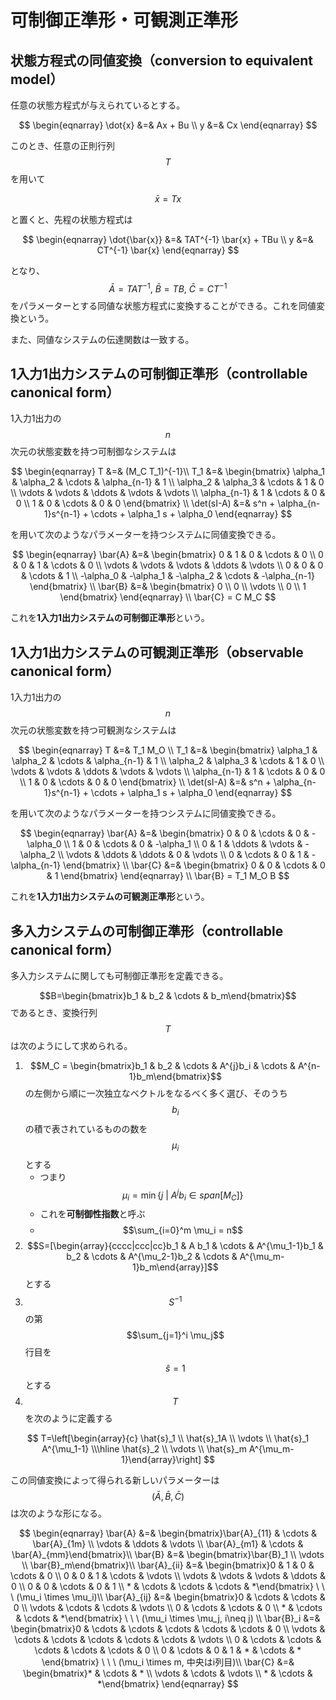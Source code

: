 # 可制御正準形・可観測正準形

## 状態方程式の同値変換（conversion to equivalent model）

任意の状態方程式が与えられているとする。

$$
\begin{eqnarray}
\dot{x} &=& Ax + Bu \\
y &=& Cx
\end{eqnarray}
$$

このとき、任意の正則行列 $$T$$ を用いて

$$
\bar{x} = T x
$$

と置くと、先程の状態方程式は

$$
\begin{eqnarray}
\dot{\bar{x}} &=& TAT^{-1} \bar{x} + TBu \\
y &=& CT^{-1} \bar{x}
\end{eqnarray}
$$

となり、$$\bar{A}=TAT^{-1},\ \bar{B} = TB,\ \bar{C} = CT^{-1}$$ をパラメーターとする同値な状態方程式に変換することができる。これを同値変換という。

また、同値なシステムの伝達関数は一致する。

## 1入力1出力システムの可制御正準形（controllable canonical form）

1入力1出力の $$n$$ 次元の状態変数を持つ可制御なシステムは

$$
\begin{eqnarray}
T &=& (M_C T_1)^{-1}\\
T_1 &=& \begin{bmatrix}
\alpha_1 & \alpha_2 & \cdots & \alpha_{n-1} & 1 \\
\alpha_2 & \alpha_3 & \cdots & 1 & 0 \\
\vdots & \vdots & \ddots & \vdots & \vdots \\
\alpha_{n-1} & 1 & \cdots & 0 & 0 \\
1 & 0 & \cdots & 0 & 0
\end{bmatrix} \\
\det(sI-A) &=& s^n + \alpha_{n-1}s^{n-1} + \cdots + \alpha_1 s + \alpha_0
\end{eqnarray}
$$

を用いて次のようなパラメーターを持つシステムに同値変換できる。

$$
\begin{eqnarray}
\bar{A} &=& \begin{bmatrix}
0 & 1 & 0 & \cdots & 0 \\
0 & 0 & 1 & \cdots & 0 \\
\vdots & \vdots & \vdots & \ddots & \vdots \\
0 & 0 & 0 & \cdots & 1 \\
-\alpha_0 & -\alpha_1 & -\alpha_2 & \cdots & -\alpha_{n-1}
\end{bmatrix} \\
\bar{B} &=& \begin{bmatrix}
0 \\ 0 \\ \vdots \\ 0 \\ 1
\end{bmatrix}
\end{eqnarray} \\
\bar{C} = C M_C
$$

これを**1入力1出力システムの可制御正準形**という。

## 1入力1出力システムの可観測正準形（observable canonical form）

1入力1出力の $$n$$ 次元の状態変数を持つ可観測なシステムは

$$
\begin{eqnarray}
T &=& T_1 M_O \\
T_1 &=& \begin{bmatrix}
\alpha_1 & \alpha_2 & \cdots & \alpha_{n-1} & 1 \\
\alpha_2 & \alpha_3 & \cdots & 1 & 0 \\
\vdots & \vdots & \ddots & \vdots & \vdots \\
\alpha_{n-1} & 1 & \cdots & 0 & 0 \\
1 & 0 & \cdots & 0 & 0
\end{bmatrix} \\
\det(sI-A) &=& s^n + \alpha_{n-1}s^{n-1} + \cdots + \alpha_1 s + \alpha_0
\end{eqnarray}
$$

を用いて次のようなパラメーターを持つシステムに同値変換できる。

$$
\begin{eqnarray}
\bar{A} &=& \begin{bmatrix}
0 & 0 & \cdots & 0 & -\alpha_0 \\
1 & 0 & \cdots & 0 & -\alpha_1 \\
0 & 1 & \ddots & \vdots & -\alpha_2 \\
\vdots & \ddots & \ddots & 0 & \vdots \\
0 & \cdots & 0 & 1 & -\alpha_{n-1}
\end{bmatrix} \\
\bar{C} &=& \begin{bmatrix}
0 & 0 & \cdots & 0 & 1
\end{bmatrix}
\end{eqnarray} \\
\bar{B} = T_1 M_O B
$$

これを**1入力1出力システムの可観測正準形**という。

## 多入力システムの可制御正準形（controllable canonical form）

多入力システムに関しても可制御正準形を定義できる。

$$B=\begin{bmatrix}b_1 & b_2 & \cdots & b_m\end{bmatrix}$$ であるとき、変換行列 $$T$$ は次のようにして求められる。

1. $$M_C = \begin{bmatrix}b_1 & b_2 & \cdots & A^{j}b_i & \cdots & A^{n-1}b_m\end{bmatrix}$$ の左側から順に一次独立なベクトルをなるべく多く選び、そのうち $$b_i$$ の積で表されているものの数を $$\mu_i$$ とする
   * つまり $$\mu_i = \min\{j \ | \ A^jb_i \in span[M_C]\}$$
   * これを**可制御性指数**と呼ぶ
   * $$\sum_{i=0}^m \mu_i = n$$
2. $$S=[\begin{array}{cccc|ccc|cc}b_1 & A b_1 & \cdots & A^{\mu_1-1}b_1 & b_2 & \cdots & A^{\mu_2-1}b_2 & \cdots & A^{\mu_m-1}b_m\end{array}]$$ とする
3. $$S^{-1}$$ の第 $$\sum_{j=1}^i \mu_j$$ 行目を $$\hat{s}=1$$ とする
4. $$T$$ を次のように定義する

$$
T=\left[\begin{array}{c} \hat{s}_1 \\ \hat{s}_1A \\ \vdots \\ \hat{s}_1 A^{\mu_1-1} \\\hline \hat{s}_2 \\ \vdots \\ \hat{s}_m A^{\mu_m-1}\end{array}\right]
$$

この同値変換によって得られる新しいパラメーターは $$(\bar{A}, \bar{B}, \bar{C})$$ は次のような形になる。

$$
\begin{eqnarray}
\bar{A} &=& \begin{bmatrix}\bar{A}_{11} & \cdots & \bar{A}_{1m} \\ \vdots & \ddots & \vdots \\ \bar{A}_{m1} & \cdots & \bar{A}_{mm}\end{bmatrix}\\
\bar{B} &=& \begin{bmatrix}\bar{B}_1 \\ \vdots \\ \bar{B}_m\end{bmatrix}\\
\bar{A}_{ii} &=& \begin{bmatrix}0 & 1 & 0 & \cdots & 0 \\ 0 & 0 & 1 & \cdots & \vdots \\ \vdots & \vdots & \vdots & \ddots & 0 \\ 0 & 0 & \cdots & 0 & 1 \\ * & \cdots & \cdots & \cdots & *\end{bmatrix} \ \ \ (\mu_i \times \mu_i)\\
\bar{A}_{ij} &=& \begin{bmatrix}0 & \cdots & \cdots & 0 \\ \vdots & \cdots & \cdots & \vdots \\ 0 & \cdots & \cdots & 0 \\ * & \cdots & \cdots & *\end{bmatrix} \ \ \ (\mu_i \times \mu_j, i\neq j) \\
\bar{B}_i &=& \begin{bmatrix}0 & \cdots & \cdots & \cdots & \cdots & \cdots & 0 \\ \vdots & \cdots & \cdots & \cdots & \cdots & \cdots & \vdots \\ 0 & \cdots & \cdots & \cdots & \cdots & \cdots & 0 \\ 0 & \cdots & 0 & 1 & * & \cdots & * \end{bmatrix} \ \ \ (\mu_i \times m, 中央はi列目)\\
\bar{C} &=& \begin{bmatrix}* & \cdots & * \\ \vdots & \cdots & \vdots \\ * & \cdots & *\end{bmatrix}
\end{eqnarray}
$$
